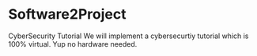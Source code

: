 # Software2Project

CyberSecurity Tutorial
We will implement a cybersecurtiy tutorial which is 100% virtual. Yup no hardware needed. 
